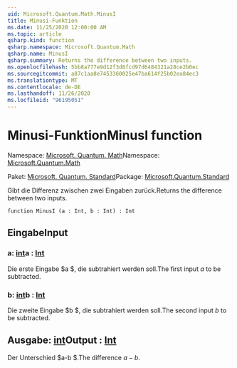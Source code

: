```yaml
---
uid: Microsoft.Quantum.Math.MinusI
title: Minusi-Funktion
ms.date: 11/25/2020 12:00:00 AM
ms.topic: article
qsharp.kind: function
qsharp.namespace: Microsoft.Quantum.Math
qsharp.name: MinusI
qsharp.summary: Returns the difference between two inputs.
ms.openlocfilehash: 5bb8a777e9d12f3d8fcd97d6484321a28ce2b0ec
ms.sourcegitcommit: a87c1aa8e7453360025e47ba614f25b02ea84ec3
ms.translationtype: MT
ms.contentlocale: de-DE
ms.lasthandoff: 11/26/2020
ms.locfileid: "96195051"
---
```

# <a name="minusi-function"></a><span data-ttu-id="1bb6e-102">Minusi-Funktion</span><span class="sxs-lookup"><span data-stu-id="1bb6e-102">MinusI function</span></span>

<span data-ttu-id="1bb6e-103">Namespace: [Microsoft. Quantum. Math](xref:Microsoft.Quantum.Math)</span><span class="sxs-lookup"><span data-stu-id="1bb6e-103">Namespace: [Microsoft.Quantum.Math](xref:Microsoft.Quantum.Math)</span></span>

<span data-ttu-id="1bb6e-104">Paket: [Microsoft. Quantum. Standard](https://nuget.org/packages/Microsoft.Quantum.Standard)</span><span class="sxs-lookup"><span data-stu-id="1bb6e-104">Package: [Microsoft.Quantum.Standard](https://nuget.org/packages/Microsoft.Quantum.Standard)</span></span>


<span data-ttu-id="1bb6e-105">Gibt die Differenz zwischen zwei Eingaben zurück.</span><span class="sxs-lookup"><span data-stu-id="1bb6e-105">Returns the difference between two inputs.</span></span>

```qsharp
function MinusI (a : Int, b : Int) : Int
```


## <a name="input"></a><span data-ttu-id="1bb6e-106">Eingabe</span><span class="sxs-lookup"><span data-stu-id="1bb6e-106">Input</span></span>

### <a name="a--int"></a><span data-ttu-id="1bb6e-107">a: [int](xref:microsoft.quantum.lang-ref.int)</span><span class="sxs-lookup"><span data-stu-id="1bb6e-107">a : [Int](xref:microsoft.quantum.lang-ref.int)</span></span>

<span data-ttu-id="1bb6e-108">Die erste Eingabe $a $, die subtrahiert werden soll.</span><span class="sxs-lookup"><span data-stu-id="1bb6e-108">The first input $a$ to be subtracted.</span></span>


### <a name="b--int"></a><span data-ttu-id="1bb6e-109">b: [int](xref:microsoft.quantum.lang-ref.int)</span><span class="sxs-lookup"><span data-stu-id="1bb6e-109">b : [Int](xref:microsoft.quantum.lang-ref.int)</span></span>

<span data-ttu-id="1bb6e-110">Die zweite Eingabe $b $, die subtrahiert werden soll.</span><span class="sxs-lookup"><span data-stu-id="1bb6e-110">The second input $b$ to be subtracted.</span></span>



## <a name="output--int"></a><span data-ttu-id="1bb6e-111">Ausgabe: [int](xref:microsoft.quantum.lang-ref.int)</span><span class="sxs-lookup"><span data-stu-id="1bb6e-111">Output : [Int](xref:microsoft.quantum.lang-ref.int)</span></span>

<span data-ttu-id="1bb6e-112">Der Unterschied $a-b $.</span><span class="sxs-lookup"><span data-stu-id="1bb6e-112">The difference $a - b$.</span></span>